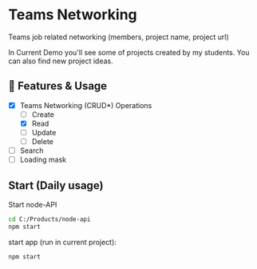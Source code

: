 # Teams Networking

Teams job related networking (members, project name, project url)

In Current Demo you'll see some of projects created by my students. You can also find new project ideas.

## 💠 Features & Usage

- [x] Teams Networking (CRUD\*) Operations
  - [ ] Create
  - [x] Read
  - [ ] Update
  - [ ] Delete
- [ ] Search
- [ ] Loading mask

## Start (Daily usage)

Start node-API

```sh
cd C:/Products/node-api
npm start
```

start app (run in current project):

```sh
npm start
```
